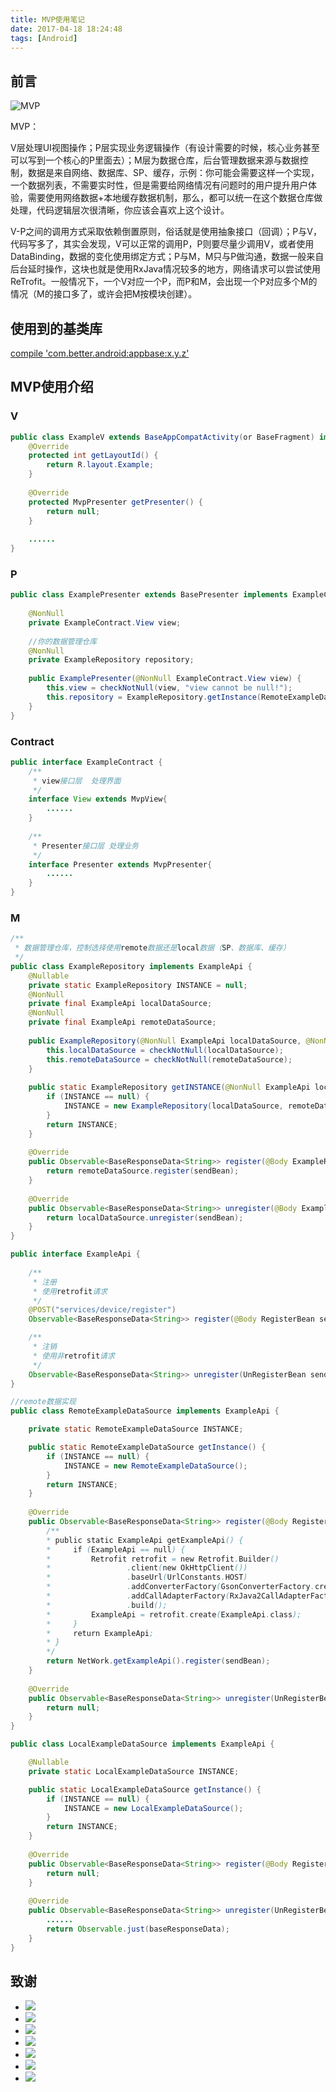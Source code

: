 ```yaml
---
title: MVP使用笔记
date: 2017-04-18 18:24:48
tags: [Android]
---
```


## 前言

![MVP](http://oeqej1j2m.bkt.clouddn.com/MVP-Android.png)

MVP：

V层处理UI视图操作；P层实现业务逻辑操作（有设计需要的时候，核心业务甚至可以写到一个核心的P里面去）；M层为数据仓库，后台管理数据来源与数据控制，数据是来自网络、数据库、SP、缓存，示例：你可能会需要这样一个实现，一个数据列表，不需要实时性，但是需要给网络情况有问题时的用户提升用户体验，需要使用网络数据+本地缓存数据机制，那么，都可以统一在这个数据仓库做处理，代码逻辑层次很清晰，你应该会喜欢上这个设计。

V-P之间的调用方式采取依赖倒置原则，俗话就是使用抽象接口（回调）；P与V，代码写多了，其实会发现，V可以正常的调用P，P则要尽量少调用V，或者使用DataBinding，数据的变化使用绑定方式；P与M，M只与P做沟通，数据一般来自后台延时操作，这块也就是使用RxJava情况较多的地方，网络请求可以尝试使用ReTrofit。一般情况下，一个V对应一个P，而P和M，会出现一个P对应多个M的情况（M的接口多了，或许会把M按模块创建）。

<!--more-->

## 使用到的基类库

[compile 'com.better.android:appbase:x.y.z'](https://github.com/lianghuiyong/AndroidBase/)
    
## MVP使用介绍

### V

```java
public class ExampleV extends BaseAppCompatActivity(or BaseFragment) implements ExampleContract.View{
    @Override
    protected int getLayoutId() {
        return R.layout.Example;
    }
    
    @Override
    protected MvpPresenter getPresenter() {
        return null;
    }
    
    ......
}
```

### P

```java
public class ExamplePresenter extends BasePresenter implements ExampleContract.Presenter {
    
    @NonNull
    private ExampleContract.View view;
    
    //你的数据管理仓库
    @NonNull
    private ExampleRepository repository;
    
    public ExamplePresenter(@NonNull ExampleContract.View view) {
        this.view = checkNotNull(view, "view cannot be null!");
        this.repository = ExampleRepository.getInstance(RemoteExampleDataSource.getInstance(), LocalExampleDataSource.getInstance());
    }
}
```

### Contract

```java
public interface ExampleContract {
    /**
     * view接口层  处理界面
     */
    interface View extends MvpView{
        ......
    }
    
    /**
     * Presenter接口层 处理业务
     */
    interface Presenter extends MvpPresenter{
        ......
    }
}
```

### M

```java
/**
 * 数据管理仓库，控制选择使用remote数据还是local数据（SP、数据库、缓存）
 */
public class ExampleRepository implements ExampleApi {
    @Nullable
    private static ExampleRepository INSTANCE = null;
    @NonNull
    private final ExampleApi localDataSource;
    @NonNull
    private final ExampleApi remoteDataSource;
    
    public ExampleRepository(@NonNull ExampleApi localDataSource, @NonNull ExampleApi remoteDataSource) {
        this.localDataSource = checkNotNull(localDataSource);
        this.remoteDataSource = checkNotNull(remoteDataSource);
    }
    
    public static ExampleRepository getINSTANCE(@NonNull ExampleApi localDataSource, @NonNull ExampleApi remoteDataSource) {
        if (INSTANCE == null) {
            INSTANCE = new ExampleRepository(localDataSource, remoteDataSource);
        }
        return INSTANCE;
    }
    
    @Override
    public Observable<BaseResponseData<String>> register(@Body ExampleRegisterBean sendBean) {
        return remoteDataSource.register(sendBean);
    }
    
    @Override
    public Observable<BaseResponseData<String>> unregister(@Body ExampleUnRegisterBean sendBean) {
        return localDataSource.unregister(sendBean);
    }
}
```

```java
public interface ExampleApi {
 
    /**
     * 注册
     * 使用retrofit请求
     */
    @POST("services/device/register")
    Observable<BaseResponseData<String>> register(@Body RegisterBean sendBean);

    /**
     * 注销
     * 使用非retrofit请求
     */
    Observable<BaseResponseData<String>> unregister(UnRegisterBean sendBean);
}
```

```java
//remote数据实现
public class RemoteExampleDataSource implements ExampleApi {

    private static RemoteExampleDataSource INSTANCE;

    public static RemoteExampleDataSource getInstance() {
        if (INSTANCE == null) {
            INSTANCE = new RemoteExampleDataSource();
        }
        return INSTANCE;
    }
    
    @Override
    public Observable<BaseResponseData<String>> register(@Body RegisterBean sendBean) {
        /**
        * public static ExampleApi getExampleApi() {
        *     if (ExampleApi == null) {
        *         Retrofit retrofit = new Retrofit.Builder()
        *                 .client(new OkHttpClient())
        *                 .baseUrl(UrlConstants.HOST)
        *                 .addConverterFactory(GsonConverterFactory.create())
        *                 .addCallAdapterFactory(RxJava2CallAdapterFactory.create())
        *                 .build();
        *         ExampleApi = retrofit.create(ExampleApi.class);
        *     }
        *     return ExampleApi;
        * }
        */
        return NetWork.getExampleApi().register(sendBean);
    }
    
    @Override
    public Observable<BaseResponseData<String>> unregister(UnRegisterBean sendBean) {
        return null;
    }
}
```

```java
public class LocalExampleDataSource implements ExampleApi {

    @Nullable
    private static LocalExampleDataSource INSTANCE;

    public static LocalExampleDataSource getInstance() {
        if (INSTANCE == null) {
            INSTANCE = new LocalExampleDataSource();
        }
        return INSTANCE;
    }
    
    @Override
    public Observable<BaseResponseData<String>> register(@Body RegisterBean sendBean) {
        return null;
    }
    
    @Override
    public Observable<BaseResponseData<String>> unregister(UnRegisterBean sendBean) {
        ......
        return Observable.just(baseResponseData);
    }
}
```

## 致谢
 
 - [![](https://img.shields.io/badge/OsChina%20App-2.8.0-brightgreen.svg)](http://git.oschina.net/oschina/android-app)
 - [![](https://img.shields.io/badge/RxJava-2.0-brightgreen.svg)](https://github.com/ReactiveX/RxJava)   
 - [![](https://img.shields.io/badge/butterknife-8.5.1-brightgreen.svg)](https://github.com/JakeWharton/butterknife)   
 - [![](https://img.shields.io/badge/todo-MVP-brightgreen.svg)](https://github.com/googlesamples/android-architecture/tree/todo-mvp/) 
 - [![](https://img.shields.io/badge/todo-DataBinding-brightgreen.svg)](https://github.com/googlesamples/android-architecture/tree/todo-databinding/) 
 - [![](https://img.shields.io/badge/BaseRecyclerViewAdapterHelper-2.9.0-brightgreen.svg)](https://github.com/CymChad/BaseRecyclerViewAdapterHelper) 
 - [![](https://img.shields.io/badge/AndroidUtilCode-1.3.5-brightgreen.svg)](https://github.com/Blankj/AndroidUtilCode) 